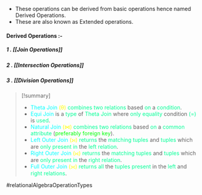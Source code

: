 - These operations can be derived from basic operations hence named Derived Operations.
- These are also known as Extended operations.
#### Derived Operations :-
##### 1 . [[Join Operations]]
##### 2 . [[Intersection Operations]]
##### 3 . [[Division Operations]]

>[!summary] 
>- <span style="color:#00ffff">Theta Join</span> <span style="color:#fffd01">(θ)</span> <span style="color:#00ff96">combines two relations</span> based <span style="color:#00ff96">on</span> a <span style="color:#00ff96">condition</span>.
>- <span style="color:#00ffff">Equi Join</span> is a <span style="color:#00ff96">type</span> of <span style="color:#00ff96">Theta Join</span> where <span style="color:#00ff96">only equality</span> condition <span style="color:#00ff96">(=)</span> is <span style="color:#00ff96">used</span>.
>- <span style="color:#00ffff">Natural Join</span> <span style="color:#fffd01">(⋈)</span> <span style="color:#00ff96">combines two relations</span> based <span style="color:#00ff96">on</span> a <span style="color:#00ff96">common attribute</span> (<span style="color:#01ff07">preferably foreign key</span>).
>- <span style="color:#00ffff">Left Outer Join</span> <span style="color:#fffd01">(⟕)</span> <span style="color:#00ff96">returns</span> the <span style="color:#00ff96">matching tuples</span> and <span style="color:#00ff96">tuples</span> which are <span style="color:#00ff96">only present</span> <span style="color:#00ff96">in</span> the <span style="color:#00ff96">left relation</span>.
>- <span style="color:#00ffff">Right Outer Join</span> <span style="color:#fffd01">(⟖)</span> <span style="color:#00ff96">returns</span> the <span style="color:#00ff96">matching tuples</span> and <span style="color:#00ff96">tuples</span> which are <span style="color:#00ff96">only present in</span> the <span style="color:#00ff96">right relation</span>.
>- <span style="color:#00ffff">Full Outer Join</span> <span style="color:#fffd01">(⟗)</span> <span style="color:#00ff96">returns</span> <span style="color:#00ff96">all</span> the <span style="color:#00ff96">tuples present</span> in the <span style="color:#00ff96">left</span> and <span style="color:#00ff96">right relations</span>.

#relationalAlgebraOperationTypes